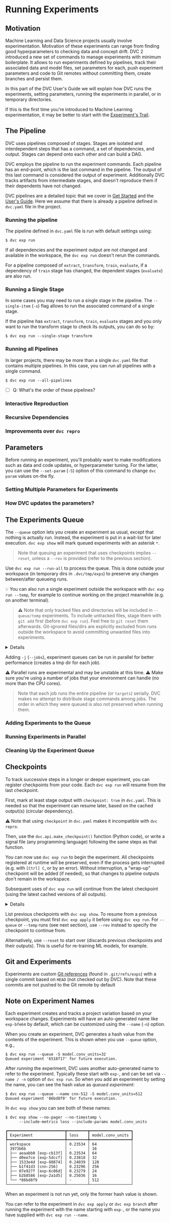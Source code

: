 # Running Experiments

## Motivation

Machine Learning and Data Science projects usually involve experimentation.
Motivation of these experiments can range from finding good hyperparameters to
checking data and concept drift. DVC 2 introduced a new set of commands to
manage experiments with minimum boilerplate. It allows to run experiments
defined by pipelines, track their associated data and model files, set
parameters for each, push experiment parameters and code to Git remotes without
committing them, create branches and persist them.

In this part of the DVC User's Guide we will explain how DVC runs the
experiments, setting parameters, running the experiments in parallel, or in
temporary directories.

If this is the first time you're introduced to Machine Learning experimentation,
it may be better to start with the
[Experiment's Trail](/doc/start/experiments/).

## The Pipeline

DVC uses pipelines composed of <abbr>stages</abbr>. Stages are isolated and
interdependent steps that has a command, a set of dependencies, and output.
Stages can depend onto each other and can build a <abbr>DAG</abbr>.

DVC employs the pipeline to run the experiment commands. Each pipeline has an
end-point, which is the last command in the pipeline. The output of this last
command is considered the output of experiment. Additionally DVC tracks
artifacts from intermediate stages, and doesn't reproduce them if their
dependents have not changed.

DVC pipelines are a detailed topic that we cover in [Get Started][gs-pipelines]
and the [User's Guide][ug-pipeline-files]. Here we assume that there is already
a pipeline defined in `dvc.yaml` file in the <abbr>project</abbr>.

[gs-pipelines]: /doc/start/data-pipelines
[ug-pipeline-files]: /doc/user-guide/project-structure/pipelines-files

### Running the pipeline

The pipeline defined in `dvc.yaml` file is run with default settings using:

```dvc
$ dvc exp run
```

If all dependencies and the experiment output are not changed and available in
the workspace, the `dvc exp run` doesn't rerun the commands.

For a pipeline composed of `extract`, `transform`, `train`, `evaluate`, if a
dependency of `train` stage has changed, the dependent stages (`evaluate`) are
also run.

### Running a Single Stage

In some cases you may need to run a single stage in the pipeline. The
`--single-item` (`-s`) flag allows to run the associated command of a single
stage.

If the pipeline has `extract`, `transform`, `train`, `evaluate` stages and you
only want to run the transform stage to check its outputs, you can do so by:

```dvc
$ dvc exp run --single-stage transform
```

### Running all Pipelines

In larger projects, there may be more than a single `dvc.yaml` file that
contains multiple pipelines. In this case, you can run all pipelines with a
single command.

```dvc
$ dvc exp run --all-pipelines
```

- [ ] Q: What's the order of these pipelines?

### Interactive Reproduction

### Recursive Dependencies

### Improvements over `dvc repro`

## Parameters

Before running an experiment, you'll probably want to make modifications such as
data and code updates, or <abbr>hyperparameter</abbr> tuning. For the latter,
you can use the `--set-param` (`-S`) option of this command to change
`dvc param` values on-the fly.

### Setting Multiple Parameters for Experiments

### How DVC updates the parameters?

## The Experiments Queue

The `--queue` option lets you create an experiment as usual, except that nothing
is actually run. Instead, the experiment is put in a wait-list for later
execution. `dvc exp show` will mark queued experiments with an asterisk `*`.

> Note that queuing an experiment that uses checkpoints implies `--reset`,
> unless a `--rev` is provided (refer to the previous section).

Use `dvc exp run --run-all` to process the queue. This is done outside your
<abbr>workspace</abbr> (in temporary dirs in `.dvc/tmp/exps`) to preserve any
changes between/after queueing runs.

💡 You can also run a single experiment outside the workspace with
`dvc exp run --temp`, for example to continue working on the project meanwhile
(e.g. on another terminal).

> ⚠️ Note that only tracked files and directories will be included in
> `--queue/temp` experiments. To include untracked files, stage them with
> `git add` first (before `dvc exp run`). Feel free to `git reset` them
> afterwards. Git-ignored files/dirs are explicitly excluded from runs outside
> the workspace to avoid committing unwanted files into experiments.

<details>

### ⚙️ How are experiments queued?

A custom [Git stash](https://www.git-scm.com/docs/git-stash) is used to queue
pre-experiment commits.

</details>

Adding `-j` (`--jobs`), experiment queues can be run in parallel for better
performance (creates a tmp dir for each job).

⚠️ Parallel runs are experimental and may be unstable at this time. ⚠️ Make sure
you're using a number of jobs that your environment can handle (no more than the
CPU cores).

> Note that each job runs the entire pipeline (or `targets`) serially. DVC makes
> no attempt to distribute stage commands among jobs. The order in which they
> were queued is also not preserved when running them.

### Adding Experiments to the Queue

### Running Experiments in Parallel

### Cleaning Up the Experiment Queue

## Checkpoints

To track successive steps in a longer or deeper <abbr>experiment</abbr>, you can
register checkpoints from your code. Each `dvc exp run` will resume from the
last checkpoint.

First, mark at least stage <abbr>output</abbr> with `checkpoint: true` in
`dvc.yaml`. This is needed so that the experiment can resume later, based on the
<abbr>cached</abbr> output(s) (circular dependency).

⚠️ Note that using `checkpoint` in `dvc.yaml` makes it incompatible with
`dvc repro`.

Then, use the `dvc.api.make_checkpoint()` function (Python code), or write a
signal file (any programming language) following the same steps as that
function.

You can now use `dvc exp run` to begin the experiment. All checkpoints
registered at runtime will be preserved, even if the process gets interrupted
(e.g. with `[Ctrl] C`, or by an error). Without interruption, a "wrap-up"
checkpoint will be added (if needed), so that changes to pipeline outputs don't
remain in the workspace.

Subsequent uses of `dvc exp run` will continue from the latest checkpoint (using
the latest cached versions of all outputs).

<details>

### ⚙️ How are checkpoints captured?

Instead of a single commit, checkpoint experiments have multiple commits under
the custom Git reference (in `.git/refs/exps`), similar to a branch.

</details>

List previous checkpoints with `dvc exp show`. To resume from a previous
checkpoint, you must first `dvc exp apply` it before using `dvc exp run`. For
`--queue` or `--temp` runs (see next section), use `--rev` instead to specify
the checkpoint to continue from.

Alternatively, use `--reset` to start over (discards previous checkpoints and
their outputs). This is useful for re-training ML models, for example.

## Git and Experiments

Experiments are custom
[Git references](https://git-scm.com/book/en/v2/Git-Internals-Git-References)
(found in `.git/refs/exps`) with a single commit based on `HEAD` (not checked
out by DVC). Note that these commits are not pushed to the Git remote by default

## Note on Experiment Names

Each experiment creates and tracks a project variation based on your
<abbr>workspace</abbr> changes. Experiments will have an auto-generated name
like `exp-bfe64` by default, which can be customized using the `--name` (`-n`)
option.

When you create an experiment, DVC generates a hash value from the contents of
the experiment. This is shown when you use `--queue` option, e.g.,

```dvc
$ dvc exp run --queue -S model.conv_units=32
Queued experiment '6518f17' for future execution.
```

After _running_ the experiment, DVC uses another auto-generated name to refer to
the experiment. Typically these start with `exp-`, and can be set via
`--name / -n` option of `dvc exp run`. So when you add an experiment by setting
the name, you can see the hash value as _queued experiment_:

```dvc
$ dvc exp run --queue --name cnn-512 -S model.conv_units=512
Queued experiment '86bd8f9' for future execution.
```

In `dvc exp show` you can see both of these names:

```dvc
$ dvc exp show --no-pager --no-timestamp \
      --include-metrics loss --include-params model.conv_units

┏━━━━━━━━━━━━━━━━━━━━━━━━━┳━━━━━━━━━┳━━━━━━━━━━━━━━━━━━┓
┃ Experiment              ┃ loss    ┃ model.conv_units ┃
┡━━━━━━━━━━━━━━━━━━━━━━━━━╇━━━━━━━━━╇━━━━━━━━━━━━━━━━━━┩
│ workspace               │ 0.23534 │ 64               │
│ 3973b6b                 │ -       │ 16               │
│ ├── aeaabb0 [exp-cb13f] │ 0.23534 │ 64               │
│ ├── d0ee7ce [exp-5dccf] │ 0.23818 │ 32               │
│ ├── 1533e4d [exp-88874] │ 0.24039 │ 128              │
│ ├── b1f41d3 [cnn-256]   │ 0.23296 │ 256              │
│ ├── 07e927f [exp-6c06d] │ 0.23279 │ 24               │
│ ├── b2b8586 [exp-2a1d5] │ 0.25036 │ 16               │
│ └── *86bd8f9            │ -       │ 512              │
└─────────────────────────┴─────────┴──────────────────┘
```

When an experiment is not run yet, only the former hash value is shown.

You can refer to the experiment in `dvc exp apply` or `dvc exp branch` after
running the experiment with the name starting with `exp-`, or the name you have
supplied with `dvc exp run --name`.
